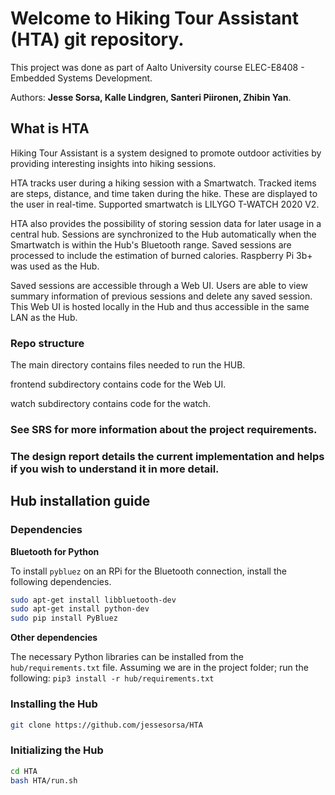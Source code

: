 # Welcome to Hiking Tour Assistant (HTA) git repository.

This project was done as part of Aalto University course ELEC-E8408 - Embedded Systems Development.

Authors: **Jesse Sorsa, Kalle Lindgren, Santeri Piironen, Zhibin Yan**.


## What is HTA

Hiking Tour Assistant is a system designed to promote outdoor activities by providing interesting insights into hiking sessions.

HTA tracks user during a hiking session with a Smartwatch.
Tracked items are steps, distance, and time taken during the hike. These are displayed to the user in real-time.
Supported smartwatch is LILYGO T-WATCH 2020 V2.  

HTA also provides the possibility of storing session data for later usage in a central hub.
Sessions are synchronized to the Hub automatically when the Smartwatch is within the Hub's Bluetooth range.
Saved sessions are processed to include the estimation of burned calories.
Raspberry Pi 3b+ was used as the Hub.

Saved sessions are accessible through a Web UI.
Users are able to view summary information of previous sessions and delete any saved session.
This Web UI is hosted locally in the Hub and thus accessible in the same LAN as the Hub.


### Repo structure

The main directory contains files needed to run the HUB.

frontend subdirectory contains code for the Web UI.

watch subdirectory contains code for the watch.

### See SRS for more information about the project requirements.
### The design report details the current implementation and helps if you wish to understand it in more detail.

## Hub installation guide

### Dependencies

**Bluetooth for Python**

To install `pybluez` on an RPi for the Bluetooth connection, install the following dependencies.
```sh
sudo apt-get install libbluetooth-dev
sudo apt-get install python-dev
sudo pip install PyBluez
```

**Other dependencies**

The necessary Python libraries can be installed from the `hub/requirements.txt` file.
Assuming we are in the project folder; run the following:
`pip3 install -r hub/requirements.txt`

### Installing the Hub

```bash
git clone https://github.com/jessesorsa/HTA
```

### Initializing the Hub
```bash
cd HTA
bash HTA/run.sh
```
